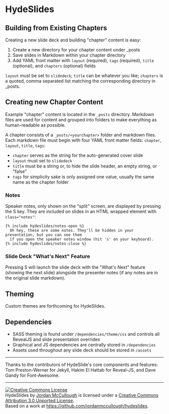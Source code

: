 # HydeSlides

## Building from Existing Chapters

Creating a new slide deck and building "chapter" content is easy:

1. Create a new directory for your chapter content under _posts
2. Save slides in Markdown within your chapter directory
3. Add YAML front matter with `layout` (required), `tags` (required), `title` (optional), and `chapters` (optional) fields

`layout` must be set to `slidedeck`; `title` can be whatever you like; `chapters` is a quoted, comma separated list matching the corresponding directory in _posts.

## Creating new Chapter Content

Example "chapter" content is located in the `_posts` directory. Markdown files are used for content and grouped into folders to make everything as human-readable as possible.

A chapter consists of a `_posts/<yourchapter>` folder and markdown files. Each markdown file must begin with four YAML front matter fields: `chapter`, `layout`, `title`, `tags`:

* `chapter` serves as the string for the auto-generated cover slide
* `layout` must set to `slidedeck`
* `title` must be a string or, to hide the slide header, an empty string, or "false"
* `tags` for simplicity sake is only assigned one value, usually the same name as the chapter folder

### Notes

Speaker notes, only shown on the "split" screen, are displayed by pressing the S key. They are included on slides in an HTML wrapped element with `class="notes"`:

	{% include hydeslides/notes-open %}
	  Oh hey, these are some notes. They'll be hidden in your presentation, but you can see them
	  if you open the speaker notes window (hit 's' on your keyboard).
	{% include hydeslides/notes-close %}

### Slide Deck "What's Next" Feature

Pressing S will launch the slide deck with the "What's Next" feature (showing the next slide) alongside the presenter notes (if any notes are in the original slide markdown).

## Theming

Custom themes are forthcoming for HydeSlides.

## Dependencies 
* SASS theming is found under `/dependencies/theme/css` and controls all RevealJS and slide presentation overrides
* Graphical and JS dependencies are centrally stored in `/dependencies`
* Assets used throughout any slide deck should be stored in `/assets`

---

Thanks to the contributors of HydeSlide's core components and features: Tom Preston-Werner for Jekyll, Hakim El Hattab for Reveal-JS, and Dave Gandy for Font-Awesome.

---

<a rel="license" href="http://creativecommons.org/licenses/by/3.0/deed.en_US"><img alt="Creative Commons License" style="border-width:0" src="http://i.creativecommons.org/l/by/3.0/88x31.png" /></a><br /><span xmlns:dct="http://purl.org/dc/terms/" property="dct:title">HydeSlides</span> by <a xmlns:cc="http://creativecommons.org/ns#" href="https://github.com/jordanmccullough/hydeslides" property="cc:attributionName" rel="cc:attributionURL">Jordan McCullough</a> is licensed under a <a rel="license" href="http://creativecommons.org/licenses/by/3.0/deed.en_US">Creative Commons Attribution 3.0 Unported License</a>.<br />Based on a work at <a xmlns:dct="http://purl.org/dc/terms/" href="https://github.com/jordanmccullough/hydeslides" rel="dct:source">https://github.com/jordanmccullough/hydeslides</a>.
